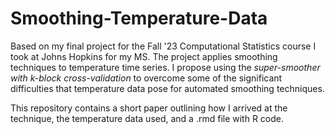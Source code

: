 # Smoothing-Temperature-Data

Based on my final project for the Fall '23 Computational Statistics course I took at Johns Hopkins for my MS. The project applies smoothing techniques to temperature time series. I propose using the *super-smoother with k-block cross-validation* to overcome some of the significant difficulties that temperature data pose for automated smoothing techniques.

This repository contains a short paper outlining how I arrived at the technique, the temperature data used, and a .rmd file with R code.


